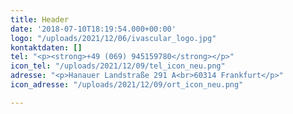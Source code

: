 ```yaml
---
title: Header
date: '2018-07-10T18:19:54.000+00:00'
logo: "/uploads/2021/12/06/ivascular_logo.jpg"
kontaktdaten: []
tel: "<p><strong>+49 (069) 945159780</strong></p>"
icon_tel: "/uploads/2021/12/09/tel_icon_neu.png"
adresse: "<p>Hanauer Landstraße 291 A<br>60314 Frankfurt</p>"
icon_adresse: "/uploads/2021/12/09/ort_icon_neu.png"

---
```

